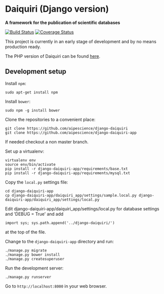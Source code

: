Daiquiri (Django version)
=========================

**A framework for the publication of scientific databases**

[![Build Status](https://travis-ci.org/aipescience/django-daiquiri.svg?branch=master)](https://travis-ci.org/aipescience/django-daiquiri)
[![Coverage Status](https://coveralls.io/repos/github/aipescience/django-daiquiri/badge.svg?branch=master)](https://coveralls.io/github/aipescience/django-daiquiri?branch=master)

This project is currently in an early stage of development and by no means production ready.

The PHP version of Daiquiri can be found [here](https://github.com/aipescience/daiquiri).

Development setup
-----------------

Install `npm`:

```
sudo apt-get install npm
```

Install `bower`:

```
sudo npm -g install bower
```

Clone the repositories to a convenient place:

```
git clone https://github.com/aipescience/django-daiquiri
git clone https://github.com/aipescience/django-daiquiri-app
```

If needed checkout a non master branch.

Set up a virtualenv:

```
virtualenv env
source env/bin/activate
pip install -r django-daiquiri-app/requirements/base.txt
pip install -r django-daiquiri-app/requirements/mysql.txt
```

Copy the `local.py` settings file:

```
cd django-daiquiri-app
cp django-daiquiri-app/daiquiri_app/settings/sample.local.py django-daiquiri-app/daiquiri_app/settings/local.py
```

Edit django-daiquiri-app/daiquiri_app/settings/local.py for database settings and 'DEBUG = True' and add

```
import sys; sys.path.append('../django-daiquiri/')
```

at the top of the file.

Change to the `django-daiquiri-app` directory and run:

```
./manage.py migrate
./manage.py bower install
./manage.py createsuperuser
```

Run the development server:

```
./manage.py runserver
```

Go to `http://localhost:8000` in your web browser.
